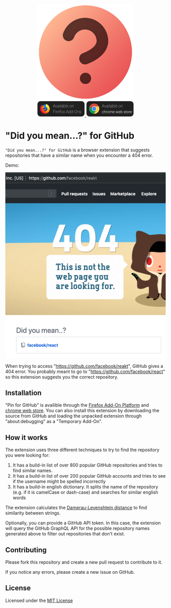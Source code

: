 <p align="center">
    <img src="icons/icon-500.png" height="300"><br />
    <a href="https://addons.mozilla.org/en-US/firefox/addon/did-you-mean-for-github/">
        <img src="icons/firefox.png" alt="Availible on Firefox Add-Ons" width="150">
    </a>
    <a href="https://chrome.google.com/webstore/detail/did-you-mean-for-github/...">
        <img src="icons/chrome.png" alt="Availible on chrome web store" width="150">
    </a>
</p>

# "Did you mean...?" for GitHub
`"Did you mean...?" for GitHub` is a browser extension that suggests repositories that have a similar name when you encounter a 404 error.

Demo:

![Did you mean... list on GitHub 404 page](screenshot.png)

When trying to access "https://github.com/facebook/reakt", GitHub gives a 404 error. You probably meant to go to "https://github.com/facebook/react" so this extension suggests you the correct repository.

## Installation
"Pin for GitHub" is availible through the [Firefox Add-On Platform](https://addons.mozilla.org/en-US/firefox/addon/did-you-mean-for-github/) and [chrome web store](https://chrome.google.com/webstore/detail/did-you-mean-for-github/...).
You can also install this extension by downloading the source from GitHub and loading the unpacked extension through "about:debugging" as a "Temporary Add-On".

## How it works
The extension uses three different techniques to try to find the repository you were looking for:
1. It has a build-in list of over 800 popular GitHub repositories and tries to find similar names.
2. It has a build-in list of over 200 popular GitHub accounts and tries to see if the username might be spelled incorrectly
3. It has a build-in english dictionary. It splits the name of the repository (e.g. if it is camelCase or dash-case) and searches for similar english words

The extension calculates the [Damerau-Levenshtein distance](https://en.wikipedia.org/wiki/Damerau%E2%80%93Levenshtein_distance) to find similarity between strings.

Optionally, you can provide a GitHub API token. In this case, the extension will query the GitHub GraphQL API for the possible repository names generated above to filter out repositories that don't exist.

## Contributing
Please fork this repository and create a new pull request to contribute to it.

If you notice any errors, please create a new issue on GitHub.

## License
Licensed under the [MIT License](LICENSE)